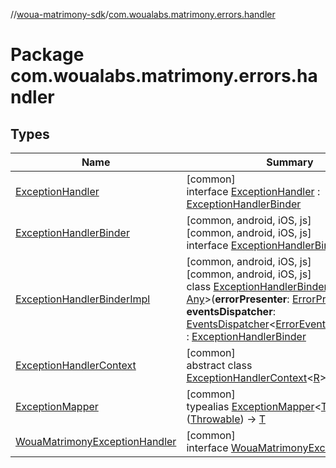 //[woua-matrimony-sdk](../../index.md)/[com.woualabs.matrimony.errors.handler](index.md)

# Package com.woualabs.matrimony.errors.handler

## Types

| Name | Summary |
|---|---|
| [ExceptionHandler](-exception-handler/index.md) | [common]<br>interface [ExceptionHandler](-exception-handler/index.md) : [ExceptionHandlerBinder](-exception-handler-binder/index.md) |
| [ExceptionHandlerBinder](-exception-handler-binder/index.md) | [common, android, iOS, js]<br>[common, android, iOS, js]<br>interface [ExceptionHandlerBinder](-exception-handler-binder/index.md) |
| [ExceptionHandlerBinderImpl](-exception-handler-binder-impl/index.md) | [common, android, iOS, js]<br>[common, android, iOS, js]<br>class [ExceptionHandlerBinderImpl](-exception-handler-binder-impl/index.md)<[T](-exception-handler-binder-impl/index.md) : [Any](https://kotlinlang.org/api/latest/jvm/stdlib/kotlin/-any/index.html)>(**errorPresenter**: [ErrorPresenter](../com.woualabs.matrimony.errors.presenters/-error-presenter/index.md)<[T](-exception-handler-binder-impl/index.md)>, **eventsDispatcher**: [EventsDispatcher](../com.woualabs.matrimony.mvvm.dispatcher/-events-dispatcher/index.md)<[ErrorEventListener](../com.woualabs.matrimony.errors/-error-event-listener/index.md)<[T](-exception-handler-binder-impl/index.md)>>) : [ExceptionHandlerBinder](-exception-handler-binder/index.md) |
| [ExceptionHandlerContext](-exception-handler-context/index.md) | [common]<br>abstract class [ExceptionHandlerContext](-exception-handler-context/index.md)<[R](-exception-handler-context/index.md)> |
| [ExceptionMapper](index.md#1774241992%2FClasslikes%2F-2142679453) | [common]<br>typealias [ExceptionMapper](index.md#1774241992%2FClasslikes%2F-2142679453)<[T](index.md#1774241992%2FClasslikes%2F-2142679453)> = ([Throwable](https://kotlinlang.org/api/latest/jvm/stdlib/kotlin/-throwable/index.html)) -> [T](index.md#1774241992%2FClasslikes%2F-2142679453) |
| [WouaMatrimonyExceptionHandler](-woua-matrimony-exception-handler/index.md) | [common]<br>interface [WouaMatrimonyExceptionHandler](-woua-matrimony-exception-handler/index.md) |
